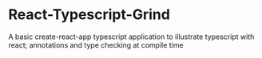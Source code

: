 # React-Typescript-Grind

A basic create-react-app typescript application to illustrate typescript with react; annotations and type checking at compile time
